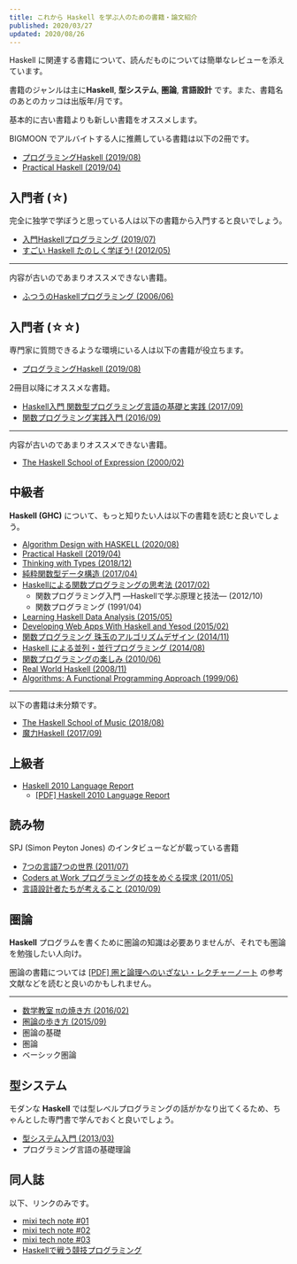 ```yaml
---
title: これから Haskell を学ぶ人のための書籍・論文紹介
published: 2020/03/27
updated: 2020/08/26
---
```


Haskell に関連する書籍について、読んだものについては簡単なレビューを添えています。

書籍のジャンルは主に**Haskell**, **型システム**, **圏論**, **言語設計** です。また、書籍名のあとのカッコは出版年/月です。

基本的に古い書籍よりも新しい書籍をオススメします。

BIGMOON でアルバイトする人に推薦している書籍は以下の2冊です。

- [プログラミングHaskell (2019/08)](/books/programming-haskell.html)
- [Practical Haskell (2019/04)](/books/practical-haskell.html)

## 入門者 (☆)

完全に独学で学ぼうと思っている人は以下の書籍から入門すると良いでしょう。

- [入門Haskellプログラミング (2019/07)](/books/get-programming-with-haskell.html)
- [すごい Haskell たのしく学ぼう! (2012/05)](/books/lean-your-a-haskell-for-great-good.html)

---

内容が古いのであまりオススメできない書籍。

- [ふつうのHaskellプログラミング (2006/06)](/books/std-haskell.html)

## 入門者 (☆☆)

専門家に質問できるような環境にいる人は以下の書籍が役立ちます。

- [プログラミングHaskell (2019/08)](/books/programming-haskell.html)

2冊目以降にオススメな書籍。

- [Haskell入門 関数型プログラミング言語の基礎と実践 (2017/09)](/books/haskell-nyumon.html)
- [関数プログラミング実践入門 (2016/09)](/books/jissen-nyumon.html)

---

内容が古いのであまりオススメできない書籍。

- [The Haskell School of Expression (2000/02)](/books/the-haskell-school-of-expression.html)

## 中級者

**Haskell (GHC)** について、もっと知りたい人は以下の書籍を読むと良いでしょう。

- [Algorithm Design with HASKELL (2020/08)](/books/algorithm-design-with-haskell.html)
- [Practical Haskell (2019/04)](/books/practical-haskell.html)
- [Thinking with Types (2018/12)](/books/thinking-with-types.html)
- [純粋関数型データ構造 (2017/04)](/books/purely-functional-data-structures.html)
- [Haskellによる関数プログラミングの思考法 (2017/02)](/books/introduction-to-functional-programming-using-haskell-2nd.html)
  - 関数プログラミング入門 ―Haskellで学ぶ原理と技法― (2012/10)
  - 関数プログラミング (1991/04)
- [Learning Haskell Data Analysis (2015/05)](/books/learning-haskell-data-analysis.html)
- [Developing Web Apps With Haskell and Yesod (2015/02)](/books/developing-web-apps-with-haskell-and-yesod.html)
- [関数プログラミング 珠玉のアルゴリズムデザイン (2014/11)](/books/pearls-of-functional-algorithm-design.html)
- [Haskell による並列・並行プログラミング (2014/08)](/books/parallel-and-concurrent-programming-in-haskell.html)
- [関数プログラミングの楽しみ (2010/06)](/books/the-fun-of-programming.html)
- [Real World Haskell (2008/11)](/books/real-world-haskell.html)
- [Algorithms: A Functional Programming Approach (1999/06)](/books/algorithms.html)

---

以下の書籍は未分類です。

- [The Haskell School of Music (2018/08)](/books/the-haskell-school-of-music.html)
- [魔力Haskell (2017/09)](/books/magic-haskell.html)

## 上級者

- [Haskell 2010 Language Report](https://www.haskell.org/onlinereport/haskell2010/)
  - [[PDF] Haskell 2010 Language Report](https://www.haskell.org/definition/haskell2010.pdf)

## 読み物

SPJ (Simon Peyton Jones) のインタビューなどが載っている書籍

- [7つの言語7つの世界 (2011/07)](/books/seven-languages-in-seven-weeks.html)
- [Coders at Work プログラミングの技をめぐる探求 (2011/05)](/books/coders-at-work.html)
- [言語設計者たちが考えること (2010/09)](/books/masterminds-of-programming.html)

## 圏論

**Haskell** プログラムを書くために圏論の知識は必要ありませんが、それでも圏論を勉強したい人向け。

圏論の書籍については [[PDF] 圏と論理へのいざない・レクチャーノート](https://www.math.mi.i.nagoya-u.ac.jp/~kihara/pdf/teach/LectureNotes-category-theory.pdf) の参考文献などを読むと良いのかもしれません。

---

- [数学教室 πの焼き方 (2016/02)](/books/category-pi.html)
- [圏論の歩き方 (2015/09)](/books/category-arukikata.html)
- 圏論の基礎
- 圏論
- ベーシック圏論

## 型システム

モダンな **Haskell** では型レベルプログラミングの話がかなり出てくるため、ちゃんとした専門書で学んでおくと良いでしょう。

- [型システム入門 (2013/03)](/books/tapl.html)
- プログラミング言語の基礎理論

## 同人誌

以下、リンクのみです。

- [mixi tech note #01](https://speakerdeck.com/mixi_engineers/mixi-tech-note-number-01)
- [mixi tech note #02](https://speakerdeck.com/mixi_engineers/mixi-tech-note-number-02)
- [mixi tech note #03](https://speakerdeck.com/mixi_engineers/mixi-tech-note-number-03)
- [Haskellで戦う競技プログラミング](https://lab.miz-ar.info/kyopro-haskell/)